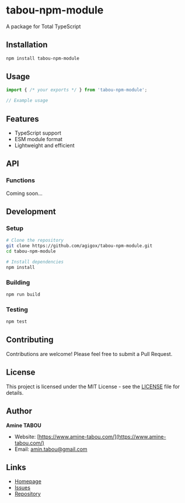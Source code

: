 # tabou-npm-module

A package for Total TypeScript

## Installation

```bash
npm install tabou-npm-module
```

## Usage

```javascript
import { /* your exports */ } from 'tabou-npm-module';

// Example usage
```

## Features

- TypeScript support
- ESM module format
- Lightweight and efficient

## API

### Functions

Coming soon...

## Development

### Setup

```bash
# Clone the repository
git clone https://github.com/agigox/tabou-npm-module.git
cd tabou-npm-module

# Install dependencies
npm install
```

### Building

```bash
npm run build
```

### Testing

```bash
npm test
```

## Contributing

Contributions are welcome! Please feel free to submit a Pull Request.

## License

This project is licensed under the MIT License - see the [LICENSE](LICENSE) file for details.

## Author

**Amine TABOU**
- Website: [https://www.amine-tabou.com/](https://www.amine-tabou.com/)
- Email: amin.tabou@gmail.com

## Links

- [Homepage](https://github.com/agigox/tabou-npm-module)
- [Issues](https://github.com/agigox/tabou-npm-module/issues)
- [Repository](https://github.com/agigox/tabou-npm-module)
